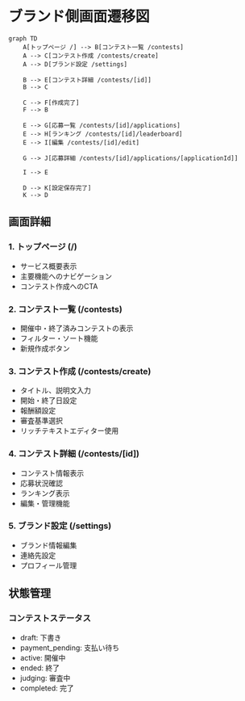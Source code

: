 # ブランド側画面遷移図

```mermaid
graph TD
    A[トップページ /] --> B[コンテスト一覧 /contests]
    A --> C[コンテスト作成 /contests/create]
    A --> D[ブランド設定 /settings]

    B --> E[コンテスト詳細 /contests/[id]]
    B --> C

    C --> F[作成完了]
    F --> B

    E --> G[応募一覧 /contests/[id]/applications]
    E --> H[ランキング /contests/[id]/leaderboard]
    E --> I[編集 /contests/[id]/edit]

    G --> J[応募詳細 /contests/[id]/applications/[applicationId]]

    I --> E

    D --> K[設定保存完了]
    K --> D
```

## 画面詳細

### 1. トップページ (/)

- サービス概要表示
- 主要機能へのナビゲーション
- コンテスト作成へのCTA

### 2. コンテスト一覧 (/contests)

- 開催中・終了済みコンテストの表示
- フィルター・ソート機能
- 新規作成ボタン

### 3. コンテスト作成 (/contests/create)

- タイトル、説明文入力
- 開始・終了日設定
- 報酬額設定
- 審査基準選択
- リッチテキストエディター使用

### 4. コンテスト詳細 (/contests/[id])

- コンテスト情報表示
- 応募状況確認
- ランキング表示
- 編集・管理機能

### 5. ブランド設定 (/settings)

- ブランド情報編集
- 連絡先設定
- プロフィール管理

## 状態管理

### コンテストステータス

- draft: 下書き
- payment_pending: 支払い待ち
- active: 開催中
- ended: 終了
- judging: 審査中
- completed: 完了
